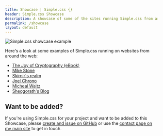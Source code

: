```yaml
---
title: Showcase | Simple.css {}
header: Simple.css Showcase
description: A showcase of some of the sites running Simple.css from around the web.
permalink: /showcase
layout: default
---
```


![Simple.css showcase example](/assets/images/simple-css-showcase.png)

Here's a look at some examples of Simple.css running on websites from around the web:

* [The Joy of Cryptography (eBook)](https://joyofcryptography.com)
* [Mike Stone](https://mikestone.me)
* [Skirnir's realm](https://envs.net/~skirnir)
* [Joel Chrono](https://joelchrono12.netlify.app)
* [Micheal Waltz](https://www.ecliptik.com)
* [Sheogorath's Blog](https://shivering-isles.com/)

## Want to be added?

If you're using Simple.css for your project and want to be added to this Showcase, please [create and issue on GitHub](https://github.com/kevquirk/simple.css-site/issues) or use the [contact page on my main site](https://kevq.uk/contact) to get in touch.
